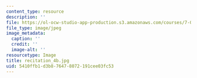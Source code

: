 ```yaml
---
content_type: resource
description: ''
file: https://ol-ocw-studio-app-production.s3.amazonaws.com/courses/7-013-introductory-biology-spring-2018/5410ffb1d3b876478072191cee03fc53_recitation_4b.jpg
file_type: image/jpeg
image_metadata:
  caption: ''
  credit: ''
  image-alt: ''
resourcetype: Image
title: recitation_4b.jpg
uid: 5410ffb1-d3b8-7647-8072-191cee03fc53
---
```

